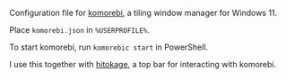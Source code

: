 Configuration file for [komorebi](https://github.com/LGUG2Z/komorebi),
a tiling window manager for Windows 11.

Place `komorebi.json` in `%USERPROFILE%`.

To start komorebi, run `komorebic start` in PowerShell.

I use this together with [hitokage](https://github.com/codyduong/hitokage),
a top bar for interacting with komorebi.


